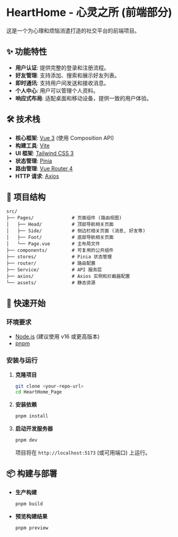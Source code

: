 # HeartHome - 心灵之所 (前端部分)

这是一个为心理和烦恼消遣打造的社交平台的前端项目。

## ✨ 功能特性

- **用户认证**: 提供完整的登录和注册流程。
- **好友管理**: 支持添加、搜索和展示好友列表。
- **即时通讯**: 支持用户间发送和接收消息。
- **个人中心**: 用户可以管理个人资料。
- **响应式布局**: 适配桌面和移动设备，提供一致的用户体验。

## 🛠️ 技术栈

- **核心框架**: [Vue 3](https://vuejs.org/) (使用 Composition API)
- **构建工具**: [Vite](https://vitejs.dev/)
- **UI 框架**: [Tailwind CSS 3](https://tailwindcss.com/)
- **状态管理**: [Pinia](https://pinia.vuejs.org/)
- **路由管理**: [Vue Router 4](https://router.vuejs.org/)
- **HTTP 请求**: [Axios](https://axios-http.com/)

## 📁 项目结构

```
src/
├── Pages/              # 页面组件 (路由视图)
│   ├── Head/           # 顶部导航相关页面
│   ├── Side/           # 侧边栏相关页面 (消息, 好友等)
│   ├── Foot/           # 底部导航相关页面
│   └── Page.vue        # 主布局文件
├── components/         # 可复用的公共组件
├── stores/             # Pinia 状态管理
├── router/             # 路由配置
├── Service/            # API 服务层
├── axios/              # Axios 实例和拦截器配置
└── assets/             # 静态资源
```

## 🚀 快速开始

### 环境要求

- [Node.js](https://nodejs.org/) (建议使用 v16 或更高版本)
- [pnpm](https://pnpm.io/)

### 安装与运行

1.  **克隆项目**
    ```bash
    git clone <your-repo-url>
    cd HeartHome_Page
    ```

2.  **安装依赖**
    ```bash
    pnpm install
    ```

3.  **启动开发服务器**
    ```bash
    pnpm dev
    ```
    项目将在 `http://localhost:5173` (或可用端口) 上运行。

## 📦 构建与部署

- **生产构建**
  ```bash
  pnpm build
  ```

- **预览构建结果**
  ```bash
  pnpm preview
  ```

